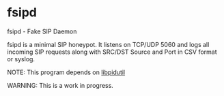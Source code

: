 # fsipd

fsipd - Fake SIP Daemon

fsipd is a minimal SIP honeypot. It listens on TCP/UDP 5060 and logs all incoming SIP requests along with SRC/DST Source and Port in CSV format or syslog.

NOTE: This program depends on [libpidutil](https://github.com/farrokhi/libpidutil)

WARNING: This is a work in progress.
